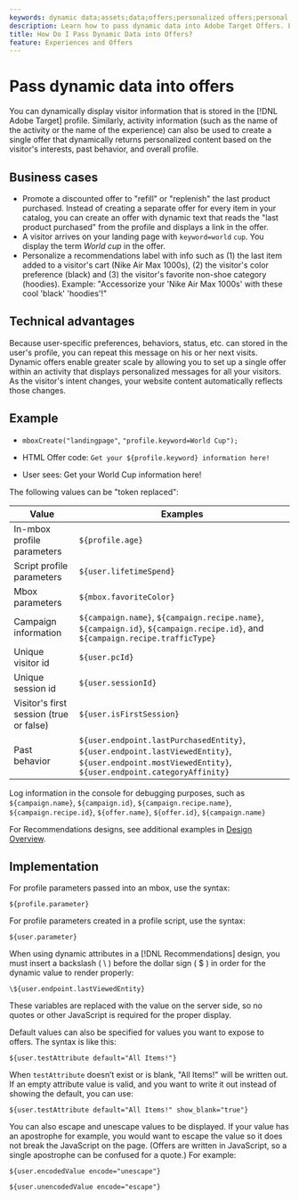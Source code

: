 ```yaml
---
keywords: dynamic data;assets;data;offers;personalized offers;personal offers;token replace
description: Learn how to pass dynamic data into Adobe Target Offers. Explore business cases that show why you might want to use dynamic offers and view examples and implementation information.
title: How Do I Pass Dynamic Data into Offers?
feature: Experiences and Offers
---
```


# Pass dynamic data into offers

You can dynamically display visitor information that is stored in the [!DNL Adobe Target] profile. Similarly, activity information (such as the name of the activity or the name of the experience) can also be used to create a single offer that dynamically returns personalized content based on the visitor's interests, past behavior, and overall profile.

## Business cases

* Promote a discounted offer to "refill" or "replenish" the last product purchased. Instead of creating a separate offer for every item in your catalog, you can create an offer with dynamic text that reads the "last product purchased" from the profile and displays a link in the offer.
* A visitor arrives on your landing page with `keyword=world` `cup`. You display the term *World cup* in the offer.
* Personalize a recommendations label with info such as (1) the last item added to a visitor's cart (Nike Air Max 1000s), (2) the visitor's color preference (black) and (3) the visitor's favorite non-shoe category (hoodies). Example: "Accessorize your 'Nike Air Max 1000s' with these cool 'black' 'hoodies'!"

## Technical advantages

Because user-specific preferences, behaviors, status, etc. can stored in the user's profile, you can repeat this message on his or her next visits. Dynamic offers enable greater scale by allowing you to set up a single offer within an activity that displays personalized messages for all your visitors. As the visitor's intent changes, your website content automatically reflects those changes.

## Example

* `mboxCreate("landingpage"`, `"profile.keyword=World Cup");` 

* HTML Offer code: `Get your ${profile.keyword} information here!` 
* User sees: Get your World Cup information here!

The following values can be "token replaced":

|Value|Examples|
|--- |--- |
|In-mbox profile parameters|`${profile.age}`|
|Script profile parameters|`${user.lifetimeSpend}`|
|Mbox parameters|`${mbox.favoriteColor}`|
|Campaign information|`${campaign.name}`, `${campaign.recipe.name}`, `${campaign.id}`, `${campaign.recipe.id}`, and `${campaign.recipe.trafficType}`|
|Unique visitor id|`${user.pcId}`|
|Unique session id|`${user.sessionId}`|
|Visitor's first session (true or false)|`${user.isFirstSession}`|
|Past behavior|`${user.endpoint.lastPurchasedEntity}`, `${user.endpoint.lastViewedEntity}`, `${user.endpoint.mostViewedEntity}`, `${user.endpoint.categoryAffinity}`| 

Log information in the console for debugging purposes, such as `${campaign.name}`, `${campaign.id}`, `${campaign.recipe.name}`, `${campaign.recipe.id}`, `${offer.name}`, `${offer.id}`, `${campaign.name}`

For Recommendations designs, see additional examples in [Design Overview](/help/c-recommendations/c-design-overview/design-overview.md).

## Implementation

For profile parameters passed into an mbox, use the syntax:

`${profile.parameter}` 

For profile parameters created in a profile script, use the syntax:

`${user.parameter}`

When using dynamic attributes in a [!DNL Recommendations] design, you must insert a backslash ( &#92; ) before the dollar sign ( $ ) in order for the dynamic value to render properly: 

`\${user.endpoint.lastViewedEntity}`

These variables are replaced with the value on the server side, so no quotes or other JavaScript is required for the proper display. 

Default values can also be specified for values you want to expose to offers. The syntax is like this:

`${user.testAttribute default="All Items!"}`

When `testAttribute` doesn’t exist or is blank, "All Items!" will be written out. If an empty attribute value is valid, and you want to write it out instead of showing the default, you can use:

`${user.testAttribute default="All Items!" show_blank="true"}`

You can also escape and unescape values to be displayed. If your value has an apostrophe for example, you would want to escape the value so it does not break the JavaScript on the page. (Offers are written in JavaScript, so a single apostrophe can be confused for a quote.) For example:

`${user.encodedValue encode="unescape"}`

`${user.unencodedValue encode="escape"}`